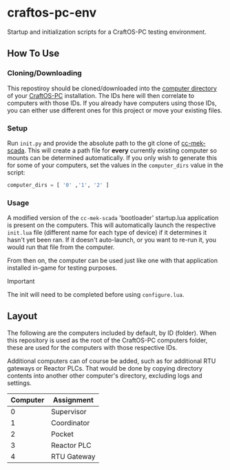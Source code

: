 # craftos-pc-env
Startup and initialization scripts for a CraftOS-PC testing environment.

## How To Use

### Cloning/Downloading
This repostiroy should be cloned/downloaded into the 
[computer directory](https://www.craftos-pc.cc/docs/saves) of your [CraftOS-PC](https://www.craftos-pc.cc/) installation. The IDs here will then correlate to computers with those IDs. If you already have computers using those IDs, you can either use different ones for this project or move your existing files.

### Setup
Run `init.py` and provide the absolute path to the git clone of [cc-mek-scada](https://github.com/MikaylaFischler/cc-mek-scada). This will create a path file for **every** currently existing computer so mounts can be determined automatically. If you only wish to generate this for some of your computers, set the values in the `computer_dirs` value in the script:

```python
computer_dirs = [ '0' ,'1', '2' ]
```

### Usage
A modified version of the `cc-mek-scada` 'bootloader' startup.lua application is present on the computers. This will automatically launch the respective `init.lua` file (different name for each type of device) if it determines it hasn't yet been ran. If it doesn't auto-launch, or you want to re-run it, you would run that file from the computer.

From then on, the computer can be used just like one with that application installed in-game for testing purposes.

> [!IMPORTANT]
> The init will need to be completed before using `configure.lua`.

## Layout
The following are the computers included by default, by ID (folder). When this repository is used as the root of the CraftOS-PC computers folder, these are used for the computers with those respective IDs.

Additional computers can of course be added, such as for additional RTU gateways or Reactor PLCs. That would be done by copying directory contents into another other computer's directory, excluding logs and settings.

| Computer  | Assignment |
| --- | --- |
| 0 | Supervisor |
| 1 | Coordinator |
| 2 | Pocket |
| 3 | Reactor PLC |
| 4 | RTU Gateway |
